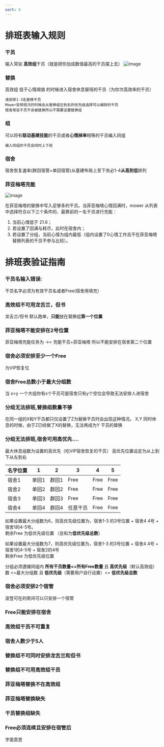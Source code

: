 ```yaml
---
sort: 4
---
```

# 排班表输入规则

### 干员 
输入常驻 **高效组**干员（就是把你加成数值最高的干员摆上去）
![image](https://github.com/ArkMowers/arknights-mower/assets/33809511/a2ee8f84-25eb-4a49-a33b-ec5e69faf9d1)

### 替换
高效组 低于心情阈值 的时候进入宿舍休息替班的干员（为你次高效率的干员）

  ``请安排1-3名替换干员``  
  ``Mower安排班次的时候会从替换组左到右的优先级选择可以编排的干员``  
  ``宿舍常驻干员不会被替换所以不需要设置替换组``
  
### 组
可以将有**联动基建技能**的干员或者**心情掉率**相等的干员编入同组

  `编入同组的干员会同时上下班`
  
### 宿舍

 宿舍恢复速率(群回宿管+单回宿管)从基建布局上至下务必1-4**从高到低**排列

### 菲亚梅塔充能

![image](https://github.com/ArkMowers/arknights-mower/assets/34163622/3e0b17c9-5c0b-486e-a07c-87dc7b913df6)

在菲亚梅塔的替换中写入足够多的干员。当菲亚梅塔心情回满时，mower 从列表中选择符合以下三个条件的、最靠前的一名干员进行充能：
1. 当前心情低于 21.6；
2. 若设置了回满与耗尽，此时在宿舍内；
3. 若设置了分组，当前心情为组内最低（组内设置了0心情工作且不在菲亚梅塔替换列表的干员不参与比较）。

# 排班表验证指南

### 干员名输入错误:
干员名字必须为有效干员名或者Free(宿舍用填充）

### 高效组不可用龙舌兰，但书
龙舌兰/但书 默认跑单，**只能**放在替换组**第一个位置**

### 菲亚梅塔不能安排在2号位置
菲亚梅塔充能任务为 ->> 充能干员+菲亚梅塔  所以不能安排在宿舍第二个位置

### 宿舍必须安排至少一个Free
为VIP恢复位

### 宿舍Free总数小于最大分组数
当 x>y
一个大组你有x个干员可是宿舍只有y个空位会导致无法安排人进宿舍

### 分组无法排班,替换组数量不够
在同一组的X和Y干员都只仅设置了Z为替换干员时会出现这种情况。
X,Y 同时休息的时候，由于Z已经做了X的替换，无法再成为Y 干员的替换

### 分组无法排班,宿舍可用高优先....
最大休息组数为设置的高优先（吃VIP宿舍恢复的干员）
高优先位置设定为从上到下从左到右

| 名字位置 | 1 | 2 | 3 | 4| 5|
|----------|----------|----------| --|--|--|
| 宿舍1   | 单回1 | 群回1  |Free|Free|Free|
| 宿舍2   | 单回2 | 群回2  |Free|Free|Free|
| 宿舍3   | 单回3 | 群回3 |Free|Free|Free|
| 宿舍4   | 单回4 | 群回4  |任意干员|Free|Free|

如果设置最大分组数为6，则高优先级位置为，宿舍1-3 的3号位置 + 宿舍4 4号 + 宿舍1的4-5号。  
剩余Free 为低优先级位置 （总和为**低优先级总数**）

如果设置最大分组数为7，则高优先级位置为，宿舍1-3 的3号位置 + 宿舍4 4号 + 宿舍1的4-5号 + 宿舍2的4号  
剩余Free 为低优先级位置

分组必须遵循同组内 **所有干员数量<=所有Free数量** 且  **高优先级**（默认高效组）数 <=最大分组数 且 **低优先级**（需要用户自行设置）<= **低优先级总数**

### 宿舍必须安排2个宿管
波登可在的房间可以只安排一个宿管

### Free只能安排在宿舍
### 高效组干员不可重复
### 宿舍人数少于5人
### 替换组不可同时安排龙舌兰和但书
### 替换组不可用高效组干员
### 菲亚梅塔替换不在高效组
### 菲亚梅塔替换缺失
### 干员替换组缺失
### Free必须连续且安排在宿管后
字面意思


